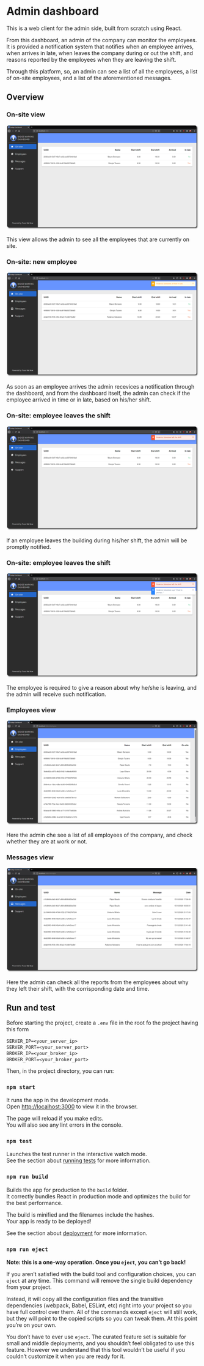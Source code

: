 # Admin dashboard

This is a web client for the admin side, built from scratch using React. 

From this dashboard, an admin of the company can monitor the employees. It is provided a notification system that notifies when an employee arrives, when arrives in late, when leaves the company during or out the shift, and reasons reported by the employees when they are leaving the shift.

Through this platform, so, an admin can see a list of all the employees, a list of on-site employees, and a list of the aforementioned messages.

## Overview

### On-site view

![On-site view](../../../img/rounded-admin-1.png)

This view allows the admin to see all the employees that are currently on site.

### On-site: new employee

![On-site: new employee](../../../img/rounded-admin-2.png)

As soon as an employee arrives the admin recevices a notification through the dashboard, and from the dashboard itself, the admin can check if the employee arrived in time or in late, based on his/her shift.

### On-site: employee leaves the shift

![On-site: employee leaves the shift](../../../img/rounded-admin-3.png)

If an employee leaves the building during his/her shift, the admin will be promptly notified.

### On-site: employee leaves the shift

![On-site: employee leaves the shift](../../../img/rounded-admin-4.png)

The employee is required to give a reason about why he/she is leaving, and the admin will receive such notification.

### Employees view

![Employees view](../../../img/rounded-admin-5.png)

Here the admin che see a list of all employees of the company, and check whether they are at work or not.

### Messages view

![Messages view](../../../img/rounded-admin-6.png)

Here the admin can check all the reports from the employees about why they left their shift, with the corrisponding date and time.

## Run and test

Before starting the project, create a `.env` file in the root fo the project having this form

```
SERVER_IP=<your_server_ip>
SERVER_PORT=<your_server_port>
BROKER_IP=<your_broker_ip>
BROKER_PORT=<your_broker_port>
```

Then, in the project directory, you can run:

### `npm start`

It runs the app in the development mode.\
Open [http://localhost:3000](http://localhost:3000) to view it in the browser.

The page will reload if you make edits.\
You will also see any lint errors in the console.

### `npm test`

Launches the test runner in the interactive watch mode.\
See the section about [running tests](https://facebook.github.io/create-react-app/docs/running-tests) for more information.

### `npm run build`

Builds the app for production to the `build` folder.\
It correctly bundles React in production mode and optimizes the build for the best performance.

The build is minified and the filenames include the hashes.\
Your app is ready to be deployed!

See the section about [deployment](https://facebook.github.io/create-react-app/docs/deployment) for more information.

### `npm run eject`

**Note: this is a one-way operation. Once you `eject`, you can’t go back!**

If you aren’t satisfied with the build tool and configuration choices, you can `eject` at any time. This command will remove the single build dependency from your project.

Instead, it will copy all the configuration files and the transitive dependencies (webpack, Babel, ESLint, etc) right into your project so you have full control over them. All of the commands except `eject` will still work, but they will point to the copied scripts so you can tweak them. At this point you’re on your own.

You don’t have to ever use `eject`. The curated feature set is suitable for small and middle deployments, and you shouldn’t feel obligated to use this feature. However we understand that this tool wouldn’t be useful if you couldn’t customize it when you are ready for it.

